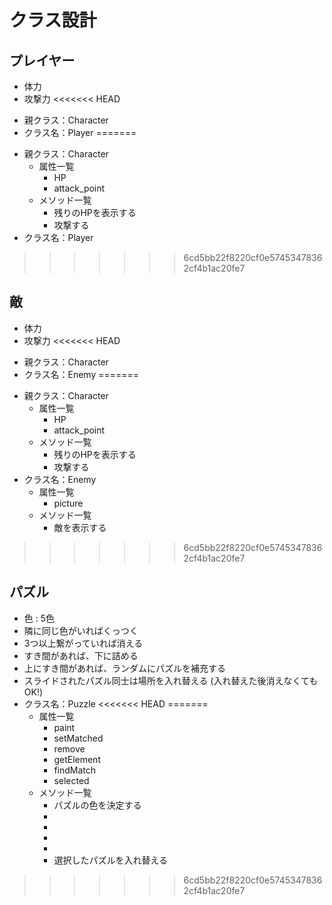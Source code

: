 # クラス設計
## プレイヤー
* 体力
* 攻撃力
<<<<<<< HEAD
- 親クラス：Character
- クラス名：Player
=======
* 親クラス：Character
    - 属性一覧
        - HP
        - attack_point
    - メソッド一覧
        - 残りのHPを表示する
        - 攻撃する
* クラス名：Player

>>>>>>> 6cd5bb22f8220cf0e57453478362cf4b1ac20fe7

## 敵
* 体力
* 攻撃力
<<<<<<< HEAD
- 親クラス：Character
- クラス名：Enemy
=======
* 親クラス：Character
    - 属性一覧
        - HP
        - attack_point
    - メソッド一覧
        - 残りのHPを表示する
        - 攻撃する
* クラス名：Enemy
    - 属性一覧
        - picture
    - メソッド一覧
        - 敵を表示する

>>>>>>> 6cd5bb22f8220cf0e57453478362cf4b1ac20fe7

## パズル
* 色 : 5色
* 隣に同じ色がいればくっつく
* 3つ以上繋がっていれば消える
* すき間があれば、下に詰める
* 上にすき間があれば、ランダムにパズルを補充する
* スライドされたパズル同士は場所を入れ替える
(入れ替えた後消えなくてもOK!)
* クラス名：Puzzle
<<<<<<< HEAD
=======
    - 属性一覧
        - paint
        - setMatched
        - remove
        - getElement
        - findMatch
        - selected
    - メソッド一覧
        - パズルの色を決定する
        - 
        - 
        - 
        - 
        - 選択したパズルを入れ替える

>>>>>>> 6cd5bb22f8220cf0e57453478362cf4b1ac20fe7


